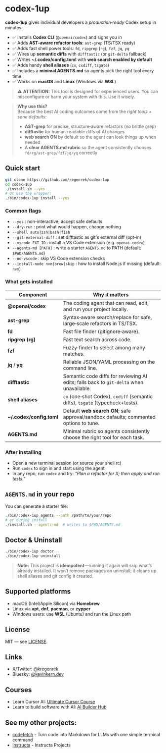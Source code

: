 # codex-1up

**codex-1up** gives individual developers a *production‑ready* Codex setup in minutes:

- ✅ Installs **Codex CLI** (`@openai/codex`) and signs you in
- ✅ Adds **AST‑aware refactor tools**: `ast-grep` (TS/TSX ready)
- ✅ Adds fast shell power tools: `fd`, `ripgrep` (`rg`), `fzf`, `jq`, `yq`
- ✅ Wires up **semantic diffs** with `difftastic` (or `git-delta` fallback)
- ✅ Writes **~/.codex/config.toml** with **web search enabled by default**
- ✅ Adds handy **shell aliases** (`cx`, `cxdiff`, `tsgate`)
- ✅ Includes a **minimal AGENTS.md** so agents pick the right tool every time
- ✅ Works on **macOS** and **Linux** (Windows via **WSL**)

> ⚠️ **ATTENTION:** This tool is designed for experienced users. You can misconfigure or harm your system with this. Use it wisely.

> **Why use this?**  
> Because the best AI coding outcomes come from the *right tools + sane defaults*:
> - **AST‑grep** for precise, structure‑aware refactors (no brittle grep)  
> - **difftastic** for human‑readable diffs of AI changes  
> - **web search ON** by default so the agent can look things up when needed  
> - A **clear AGENTS.md rubric** so the agent consistently chooses `fd/rg/ast-grep/fzf/jq/yq` correctly

## Quick start

```bash
git clone https://github.com/regenrek/codex-1up
cd codex-1up
./install.sh --yes
# Or use the wrapper:
./bin/codex-1up install --yes
```

### Common flags

- `--yes`                  : non-interactive; accept safe defaults
- `--dry-run`              : print what would happen, change nothing
- `--shell auto|zsh|bash|fish`
- `--git-external-diff`    : set difftastic as git's external diff (opt-in)
- `--vscode EXT_ID`        : install a VS Code extension (e.g. `openai.codex`)
- `--agents-md [PATH]`     : write a starter `AGENTS.md` to PATH (default: `$PWD/AGENTS.md`)
- `--no-vscode`            : skip VS Code extension checks
- `--install-node nvm|brew|skip` : how to install Node.js if missing (default: `nvm`)

### What gets installed

| Component                 | Why it matters                                                                          |
| ------------------------- | --------------------------------------------------------------------------------------- |
| **@openai/codex**         | The coding agent that can read, edit, and run your project locally.                     |
| **ast-grep**              | Syntax‑aware search/replace for safe, large‑scale refactors in TS/TSX.                  |
| **fd**                    | Fast file finder (gitignore‑aware).                                                     |
| **ripgrep (rg)**          | Fast text search across code.                                                           |
| **fzf**                   | Fuzzy‑finder to select among many matches.                                              |
| **jq** / **yq**           | Reliable JSON/YAML processing on the command line.                                      |
| **difftastic**            | Semantic code diffs for reviewing AI edits; falls back to `git-delta` when unavailable. |
| **shell aliases**         | `cx` (one‑shot Codex), `cxdiff` (semantic diffs), `tsgate` (typecheck+tests).           |
| **\~/.codex/config.toml** | Default **web search ON**; safe approval/sandbox defaults; commented options to tune.   |
| **AGENTS.md**             | Minimal rubric so agents consistently choose the right tool for each task.              |



### After installing

- Open a new terminal session (or source your shell rc)
- Run `codex` to sign in and start using the agent
- In any repo, run `codex` and try: *"Plan a refactor for X; then apply and run tests."*

## `AGENTS.md` in your repo

You can generate a starter file:

```bash
./bin/codex-1up agents --path /path/to/your/repo
# or during install
./install.sh --agents-md  # writes to $PWD/AGENTS.md
```

## Doctor & Uninstall

```bash
./bin/codex-1up doctor
./bin/codex-1up uninstall
```

> **Note:** This project is **idempotent**—running it again will skip what’s already installed. It won’t remove packages on uninstall; it cleans up shell aliases and git config it created.

## Supported platforms

- macOS (Intel/Apple Silicon) via **Homebrew**
- Linux via **apt**, **dnf**, **pacman**, or **zypper**
- Windows users: use **WSL** (Ubuntu) and run the Linux path

## License

MIT — see [LICENSE](LICENSE).

## Links

- X/Twitter: [@kregenrek](https://x.com/kregenrek)
- Bluesky: [@kevinkern.dev](https://bsky.app/profile/kevinkern.dev)

## Courses
- Learn Cursor AI: [Ultimate Cursor Course](https://www.instructa.ai/en/cursor-ai)
- Learn to build software with AI: [AI Builder Hub](https://www.instructa.ai)

## See my other projects:

* [codefetch](https://github.com/regenrek/codefetch) - Turn code into Markdown for LLMs with one simple terminal command
* [instructa](https://github.com/orgs/instructa/repositories) - Instructa Projects